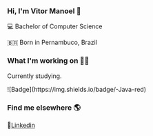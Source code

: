 ### Hi, I'm Vitor Manoel 👋

<p>💻 Bachelor of Computer Science </p>
<p> 🇧🇷 Born in Pernambuco, Brazil </p>

### What I'm working on 👨‍💻

<p> Currently studying. </p>
![Badge](https://img.shields.io/badge/-Java-red)


### Find me elsewhere 🌎

💼[Linkedin](https://www.linkedin.com/in/vitormanoel/)
